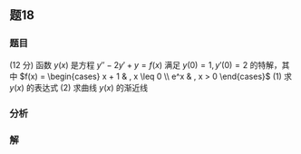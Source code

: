 ## 题18
### 题目
(12 分) 函数 $y(x)$ 是方程 $y'' - 2y' + y = f(x)$ 满足 $y(0) = 1, y'(0) = 2$ 的特解，其中 $f(x) = \begin{cases} x + 1 & , x \leq 0 \\ e^x & , x > 0 \end{cases}$
(1) 求 $y(x)$ 的表达式
(2) 求曲线 $y(x)$ 的渐近线
### 分析

### 解